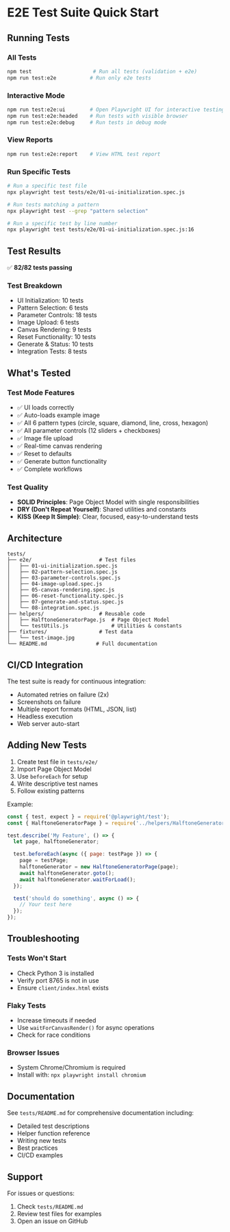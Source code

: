 # E2E Test Suite Quick Start

## Running Tests

### All Tests
```bash
npm test                    # Run all tests (validation + e2e)
npm run test:e2e           # Run only e2e tests
```

### Interactive Mode
```bash
npm run test:e2e:ui        # Open Playwright UI for interactive testing
npm run test:e2e:headed    # Run tests with visible browser
npm run test:e2e:debug     # Run tests in debug mode
```

### View Reports
```bash
npm run test:e2e:report    # View HTML test report
```

### Run Specific Tests
```bash
# Run a specific test file
npx playwright test tests/e2e/01-ui-initialization.spec.js

# Run tests matching a pattern
npx playwright test --grep "pattern selection"

# Run a specific test by line number
npx playwright test tests/e2e/01-ui-initialization.spec.js:16
```

## Test Results

✅ **82/82 tests passing**

### Test Breakdown
- UI Initialization: 10 tests
- Pattern Selection: 6 tests  
- Parameter Controls: 18 tests
- Image Upload: 6 tests
- Canvas Rendering: 9 tests
- Reset Functionality: 10 tests
- Generate & Status: 10 tests
- Integration Tests: 8 tests

## What's Tested

### Test Mode Features
- ✅ UI loads correctly
- ✅ Auto-loads example image
- ✅ All 6 pattern types (circle, square, diamond, line, cross, hexagon)
- ✅ All parameter controls (12 sliders + checkboxes)
- ✅ Image file upload
- ✅ Real-time canvas rendering
- ✅ Reset to defaults
- ✅ Generate button functionality
- ✅ Complete workflows

### Test Quality
- **SOLID Principles**: Page Object Model with single responsibilities
- **DRY (Don't Repeat Yourself)**: Shared utilities and constants
- **KISS (Keep It Simple)**: Clear, focused, easy-to-understand tests

## Architecture

```
tests/
├── e2e/                      # Test files
│   ├── 01-ui-initialization.spec.js
│   ├── 02-pattern-selection.spec.js
│   ├── 03-parameter-controls.spec.js
│   ├── 04-image-upload.spec.js
│   ├── 05-canvas-rendering.spec.js
│   ├── 06-reset-functionality.spec.js
│   ├── 07-generate-and-status.spec.js
│   └── 08-integration.spec.js
├── helpers/                  # Reusable code
│   ├── HalftoneGeneratorPage.js  # Page Object Model
│   └── testUtils.js              # Utilities & constants
├── fixtures/                 # Test data
│   └── test-image.jpg
└── README.md                # Full documentation
```

## CI/CD Integration

The test suite is ready for continuous integration:
- Automated retries on failure (2x)
- Screenshots on failure
- Multiple report formats (HTML, JSON, list)
- Headless execution
- Web server auto-start

## Adding New Tests

1. Create test file in `tests/e2e/`
2. Import Page Object Model
3. Use `beforeEach` for setup
4. Write descriptive test names
5. Follow existing patterns

Example:
```javascript
const { test, expect } = require('@playwright/test');
const { HalftoneGeneratorPage } = require('../helpers/HalftoneGeneratorPage');

test.describe('My Feature', () => {
  let page, halftoneGenerator;

  test.beforeEach(async ({ page: testPage }) => {
    page = testPage;
    halftoneGenerator = new HalftoneGeneratorPage(page);
    await halftoneGenerator.goto();
    await halftoneGenerator.waitForLoad();
  });

  test('should do something', async () => {
    // Your test here
  });
});
```

## Troubleshooting

### Tests Won't Start
- Check Python 3 is installed
- Verify port 8765 is not in use
- Ensure `client/index.html` exists

### Flaky Tests
- Increase timeouts if needed
- Use `waitForCanvasRender()` for async operations
- Check for race conditions

### Browser Issues
- System Chrome/Chromium is required
- Install with: `npx playwright install chromium`

## Documentation

See `tests/README.md` for comprehensive documentation including:
- Detailed test descriptions
- Helper function reference
- Writing new tests
- Best practices
- CI/CD examples

## Support

For issues or questions:
1. Check `tests/README.md`
2. Review test files for examples
3. Open an issue on GitHub
